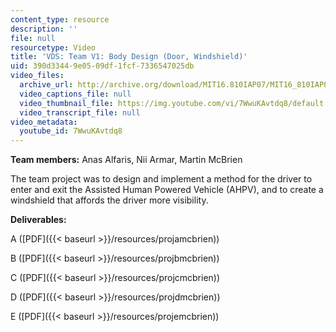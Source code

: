 ```yaml
---
content_type: resource
description: ''
file: null
resourcetype: Video
title: 'VDS: Team V1: Body Design (Door, Windshield)'
uid: 390d3344-9e05-09df-1fcf-7336547025db
video_files:
  archive_url: http://archive.org/download/MIT16.810IAP07/MIT16_810IAP07team_v1_300k.mp4
  video_captions_file: null
  video_thumbnail_file: https://img.youtube.com/vi/7WwuKAvtdq8/default.jpg
  video_transcript_file: null
video_metadata:
  youtube_id: 7WwuKAvtdq8
---
```


**Team members:** Anas Alfaris, Nii Armar, Martin McBrien

The team project was to design and implement a method for the driver to enter and exit the Assisted Human Powered Vehicle (AHPV), and to create a windshield that affords the driver more visibility.

**Deliverables:**

A ([PDF]({{< baseurl >}}/resources/projamcbrien))

B ([PDF]({{< baseurl >}}/resources/projbmcbrien))

C ([PDF]({{< baseurl >}}/resources/projcmcbrien))

D ([PDF]({{< baseurl >}}/resources/projdmcbrien))

E ([PDF]({{< baseurl >}}/resources/projemcbrien))